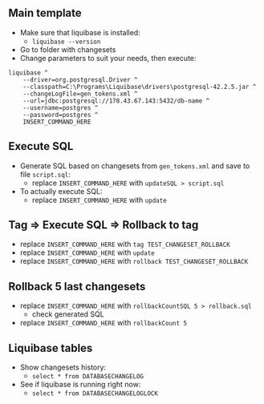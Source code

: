 ## Main template
* Make sure that liquibase is installed:
    * `liquibase --version`
* Go to folder with changesets
* Change parameters to suit your needs, then execute:
```
liquibase ^
    --driver=org.postgresql.Driver ^
    --classpath=C:\Programs\Liquibase\drivers\postgresql-42.2.5.jar ^
    --changeLogFile=gen_tokens.xml ^
    --url=jdbc:postgresql://178.43.67.143:5432/db-name ^
    --username=postgres ^
    --password=postgres ^
    INSERT_COMMAND_HERE
```

## Execute SQL
* Generate SQL based on changesets from `gen_tokens.xml` and save to file `script.sql`:
    * replace `INSERT_COMMAND_HERE` with `updateSQL > script.sql`
* To actually execute SQL:
    * replace `INSERT_COMMAND_HERE` with `update`

## Tag => Execute SQL => Rollback to tag
* replace `INSERT_COMMAND_HERE` with `tag TEST_CHANGESET_ROLLBACK`
* replace `INSERT_COMMAND_HERE` with `update`
* replace `INSERT_COMMAND_HERE` with `rollback TEST_CHANGESET_ROLLBACK`

## Rollback 5 last changesets
* replace `INSERT_COMMAND_HERE` with `rollbackCountSQL 5 > rollback.sql`
    * check generated SQL
* replace `INSERT_COMMAND_HERE` with `rollbackCount 5`

## Liquibase tables
* Show changesets history:
    * `select * from DATABASECHANGELOG`
* See if liquibase is running right now:
    * `select * from DATABASECHANGELOGLOCK`

